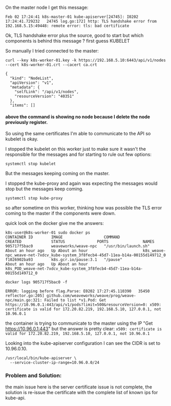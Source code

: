 On the master node I get this message:  

``` Feb 02 17:24:41 k8s-master-01 kube-apiserver[24745]: I0202 17:24:41.729232   24745 log.go:172] http: TLS handshake error from 192.168.5.15:49448: remote error: tls: bad certificate ```

Ok, TLS handshake error plus the source, good to start but which components is behind this message ? first guess KUBELET

So manually I tried connected to the master:

``` curl --key k8s-worker-01.key -k https://192.168.5.10:6443/api/v1/nodes --cert k8s-worker-01.crt --cacert ca.crt ```
```
{
  "kind": "NodeList",
  "apiVersion": "v1",
  "metadata": {
    "selfLink": "/api/v1/nodes",
    "resourceVersion": "40351"
  },
  "items": []
```  
#### above the command is showing no node because I delete the node previously register.
So using the same certificates I'm able to communicate to the API so kubelet is okay.

I stopped the kubelet on this worker just to make sure it wasn't the responsible for the messages and for starting to rule out few options:
```
systemctl stop kubelet
```
But the messages keeping coming on the master.

I stopped the kube-proxy and again was expecting the messages would stop but the messages keep coming.
```
systemctl stop kube-proxy
```
so after sometime on this worker, thinking how was possible the TLS error coming to the master if the components were down.

quick look on the docker give me the answers:
```
k8s-user@k8s-worker-01 sudo docker ps
CONTAINER ID        IMAGE                  COMMAND                CREATED             STATUS              PORTS               NAMES
905717f5bac0        weaveworks/weave-npc   "/usr/bin/launch.sh"   About an hour ago   Up About an hour                        k8s_weave-npc_weave-net-7xdcv_kube-system_3f8fecb4-45d7-11ea-b14a-00155d149712_0
f1026902ba93        k8s.gcr.io/pause:3.1   "/pause"               About an hour ago   Up About an hour                        k8s_POD_weave-net-7xdcv_kube-system_3f8fecb4-45d7-11ea-b14a-00155d149712_0
```
```
docker logs 905717f5bac0 -f
```
```
ERROR: logging before flag.Parse: E0202 17:27:45.110390   35450 reflector.go:205] github.com/weaveworks/weave/prog/weave-npc/main.go:321: Failed to list *v1.Pod: Get https://10.96.0.1:443/api/v1/pods?limit=500&resourceVersion=0: x509: certificate is valid for 172.20.82.219, 192.168.5.10, 127.0.0.1, not 10.96.0.1
```
the container is trying to communicate to the master using the IP "Get https://10.96.0.1:443" but the answer is pretty clear:
 ``` x509: certificate is valid for 172.20.82.219, 192.168.5.10, 127.0.0.1, not 10.96.0.1 ```

Looking into the kube-apiserver configuration I can see the CIDR is set to 10.96.0.10.
```
/usr/local/bin/kube-apiserver \
  --service-cluster-ip-range=10.96.0.0/24 
```
### Problem and Solution:

the main issue here is the server certificate issue is not complete, the solution is re-issue the certificate with the complete list of known ips for kube-api.
